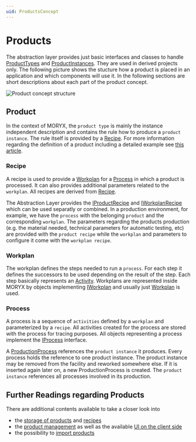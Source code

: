 ```yaml
---
uid: ProductsConcept
---
```

# Products

The abstraction layer provides just basic interfaces and classes to handle [ProductTypes](/src/Moryx.AbstractionLayer/Products/IProductType.cs) and [ProductInstances](/src/Moryx.AbstractionLayer/Products/ProductInstance.cs).
They are used in derived projects only. 
The following picture shows the stucture how a product is placed in an application and which components will use it. 
In the following sections are short descriptions about each part of the product concept.

![Product concept structure](images/product_concept)

## Product

In the context of MORYX, the `product type` is mainly the instance independent description and contains the rule how to produce a `product instance`. 
The rule itself is provided by a [Recipe](/src/Moryx.AbstractionLayer/Recipes/Recipe.cs). 
For more information regarding the definition of a product including a detailed example see [this article](ProductDefinition.md).

### Recipe

A recipe is used to provide a [Workplan](/docs/articles/abstractions/processing/Workplans.md) for a [Process](/docs/articles/abstractions/processing/Processes.md) in which a product is processed. It can also provides additional parameters related to the `workplan`. All recipes are derived from [Recipe](/src/Moryx.AbstractionLayer/Recipes/Recipe.cs).

The Abstraction Layer provides the [IProductRecipe](/src/Moryx.AbstractionLayer/Recipes/IProductRecipe.cs) and [IWorkplanRecipe](/src/Moryx.AbstractionLayer/Recipes/IWorkplanRecipe.cs) which can be used separatly or combined. 
In a production environment, for example, we have the `process` with the belonging `product` and the corresponding `workplan`. 
The parameters regarding the products production (e.g. the material needed, technical parameters for automatic testing, etc) are provided with the `product recipe` while the `workplan` and parameters to configure it come with the `workplan recipe`.

### Workplan

The workplan defines the steps needed to run a `process`. 
For each step it defines the successors to be used depending on the result of the step. 
Each step basically represents an [Activity](/docs/articles/abstractions/processing/Activities.md). 
Workplans are represented inside MORYX by objects implementing [IWorkplan](/src/Moryx/Workflows/API/Type/IWorkplan.cs) and usually just [Workplan](/src/Moryx/Workflows/Implementation/Workplan.cs) is used.

### Process

A process is a sequence of `activities` defined by a `workplan` and parameterized by a `recipe`. All activities created for the process are stored with the process for tracing purposes. All objects representing a process implement the [IProcess](/src/Moryx.AbstractionLayer/Process/IProcess.cs) interface.

A [ProductionProcess](/src/Moryx.AbstractionLayer/Process/ProductionProcess.cs) references the `product instance` it produces. 
Every process holds the reference to one product instance. 
The product instance may be removed from the facility and reworked somewhere else. 
If it is inserted again later on, a new ProductionProcess is created. The `product instance` references all processes involved in its production.

## Further Readings regarding Products

There are additional contents available to take a closer look into 
 * the [storage of products](ProductStorage.md) and [recipes](RecipeStorage.md)
 * the [product management](ProductManagement.md) as well as the available [UI on the client side](ProductManagementUI.md)
 * the possibility to [import products](ProductImport.md)